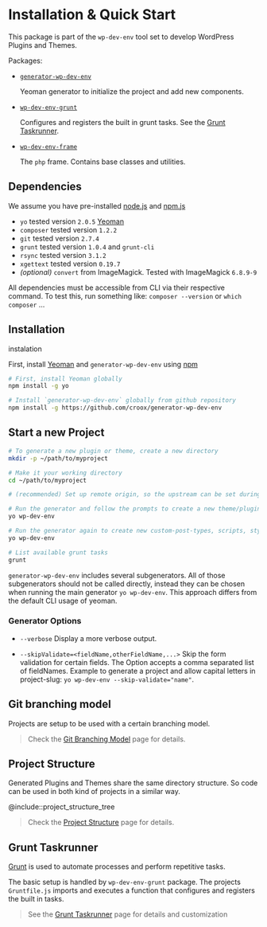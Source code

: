 # Installation & Quick Start

This package is part of the `wp-dev-env` tool set to develop WordPress Plugins and Themes.

Packages:

- [`generator-wp-dev-env`](https://github.com/croox/generator-wp-dev-env)

  Yeoman generator to initialize the project and add new components.

- [`wp-dev-env-grunt`](https://github.com/croox/wp-dev-env-grunt)

  Configures and registers the built in grunt tasks. See the [Grunt Taskrunner](./grunt_taskrunner.html).

- [`wp-dev-env-frame`](https://github.com/croox/wp-dev-env-frame)

  The `php` frame. Contains base classes and utilities.

## Dependencies

We assume you have pre-installed [node.js](https://nodejs.org/) and [npm.js](http://npmjs.com/)

- `yo` tested version `2.0.5` [Yeoman](http://yeoman.io)
- `composer` tested version `1.2.2`
- `git` tested version `2.7.4`
- `grunt` tested version `1.0.4` and `grunt-cli`
- `rsync` tested version `3.1.2`
- `xgettext` tested version `0.19.7`
- *(optional)* `convert` from ImageMagick. Tested with ImageMagick `6.8.9-9`

All dependencies must be accessible from CLI via their respective command. To test this, run something like: `composer --version` or `which composer` ...

## Installation

instalation

First, install [Yeoman](http://yeoman.io) and `generator-wp-dev-env` using [npm](https://www.npmjs.com/)

```bash
# First, install Yeoman globally
npm install -g yo

# Install `generator-wp-dev-env` globally from github repository
npm install -g https://github.com/croox/generator-wp-dev-env

```

## Start a new Project

```bash
# To generate a new plugin or theme, create a new directory
mkdir -p ~/path/to/myproject

# Make it your working directory
cd ~/path/to/myproject

# (recommended) Set up remote origin, so the upstream can be set during project generation.

# Run the generator and follow the prompts to create a new theme/plugin
yo wp-dev-env

# Run the generator again to create new custom-post-types, scripts, styles, blocks ...
yo wp-dev-env

# List available grunt tasks
grunt
```

`generator-wp-dev-env` includes several subgenerators. All of those subgenerators should not be called directly, instead they can be chosen when running the main generator `yo wp-dev-env`. This approach differs from the default CLI usage of yeoman.

### Generator Options

- `--verbose`
Display a more verbose output.

- `--skipValidate=<fieldName,otherFieldName,...>`
Skip the form validation for certain fields. The Option accepts a comma separated list of fieldNames.
Example to generate a project and allow capital letters in project-slug: `yo wp-dev-env --skip-validate="name"`.

## Git branching model

Projects are setup to be used with a certain branching model.

> Check the [Git Branching Model](./git_branching_model.html) page for details.

## Project Structure

Generated Plugins and Themes share the same directory structure. So code can be used in both kind of projects in a similar way.

@include::project_structure_tree

> Check the [Project Structure](./project_structure.html) page for details.

## Grunt Taskrunner

[Grunt](http://gruntjs.com/) is used to automate processes and perform repetitive tasks.

The basic setup is handled by `wp-dev-env-grunt` package. The projects `Gruntfile.js` imports and executes a function that configures and registers the built in tasks.

> See the [Grunt Taskrunner](./grunt_taskrunner.html) page for details and customization

